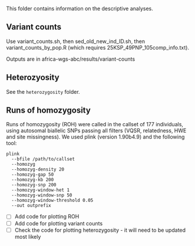 This folder contains information on the descriptive analyses.

## Variant counts

Use variant_counts.sh, then sed_old_new_ind_ID.sh, then variant_counts_by_pop.R (which requires 25KSP_49PNP_105comp_info.txt).

Outputs are in africa-wgs-abc/results/variant-counts

## Heterozyosity

See the `heterozygosity` folder.

## Runs of homozygosity

Runs of homozygosity (ROH) were called in the callset of 177 individuals, using autosomal biallelic SNPs passing all filters (VQSR, relatedness, HWE and site missingness). We used plink (version 1.90b4.9) and the following tool:

```
plink
  --bfile /path/to/callset
  --homozyg
  --homozyg-density 20
  --homozyg-gap 50
  --homozyg-kb 200
  --homozyg-snp 200
  --homozyg-window-het 1
  --homozyg-window-snp 50
  --homozyg-window-threshold 0.05
  --out outprefix
```

- [ ] Add code for plotting ROH
- [ ] Add code for plotting variant counts
- [ ] Check the code for plotting heterozygosity - it will need to be updated most likely
